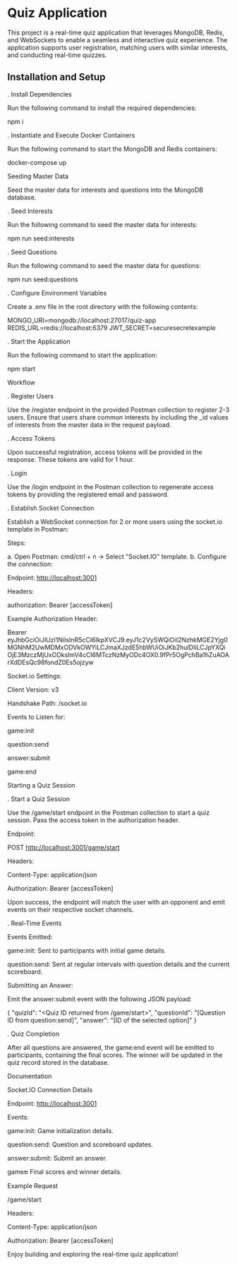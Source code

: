 # Quiz Application

This project is a real-time quiz application that leverages MongoDB, Redis, and WebSockets to enable a seamless and interactive quiz experience. The application supports user registration, matching users with similar interests, and conducting real-time quizzes.

## Installation and Setup

. Install Dependencies

Run the following command to install the required dependencies:

npm i

. Instantiate and Execute Docker Containers

Run the following command to start the MongoDB and Redis containers:

docker-compose up

Seeding Master Data

Seed the master data for interests and questions into the MongoDB database.

. Seed Interests

Run the following command to seed the master data for interests:

npm run seed:interests

. Seed Questions

Run the following command to seed the master data for questions:

npm run seed:questions

. Configure Environment Variables

Create a .env file in the root directory with the following contents:

MONGO_URI=mongodb://localhost:27017/quiz-app
REDIS_URL=redis://localhost:6379
JWT_SECRET=securesecretexample

. Start the Application

Run the following command to start the application:

npm start

Workflow

. Register Users

Use the /register endpoint in the provided Postman collection to register 2-3 users. Ensure that users share common interests by including the \_id values of interests from the master data in the request payload.

. Access Tokens

Upon successful registration, access tokens will be provided in the response. These tokens are valid for 1 hour.

. Login

Use the /login endpoint in the Postman collection to regenerate access tokens by providing the registered email and password.

. Establish Socket Connection

Establish a WebSocket connection for 2 or more users using the socket.io template in Postman:

Steps:

a. Open Postman: cmd/ctrl + n -> Select "Socket.IO" template.
b. Configure the connection:

Endpoint: <http://localhost:3001>

Headers:

authorization: Bearer [accessToken]

Example Authorization Header:

Bearer eyJhbGciOiJIUzI1NiIsInR5cCI6IkpXVCJ9.eyJ1c2VySWQiOiI2NzhkMGE2Yjg0MGNhM2UwMDMxODVkOWYiLCJmaXJzdE5hbWUiOiJKb2huIDIiLCJpYXQiOjE3MzczMjUxODksImV4cCI6MTczNzMyODc4OX0.9fPr5OgPchBa1hZuAOArXdDEsQc98fondZ0Es5ojzyw

Socket.io Settings:

Client Version: v3

Handshake Path: /socket.io

Events to Listen for:

game:init

question:send

answer:submit

game:end

Starting a Quiz Session

. Start a Quiz Session

Use the /game/start endpoint in the Postman collection to start a quiz session. Pass the access token in the authorization header.

Endpoint:

POST <http://localhost:3001/game/start>

Headers:

Content-Type: application/json

Authorization: Bearer [accessToken]

Upon success, the endpoint will match the user with an opponent and emit events on their respective socket channels.

. Real-Time Events

Events Emitted:

game:init: Sent to participants with initial game details.

question:send: Sent at regular intervals with question details and the current scoreboard.

Submitting an Answer:

Emit the answer:submit event with the following JSON payload:

{
"quizId": "<Quiz ID returned from /game/start>",
"questionId": "[Question ID from question:send]",
"answer": "[ID of the selected option]"
}

. Quiz Completion

After all questions are answered, the game:end event will be emitted to participants, containing the final scores. The winner will be updated in the quiz record stored in the database.

Documentation

Socket.IO Connection Details

Endpoint: <http://localhost:3001>

Events:

game:init: Game initialization details.

question:send: Question and scoreboard updates.

answer:submit: Submit an answer.

game:end: Final scores and winner details.

Example Request

/game/start

Headers:

Content-Type: application/json

Authorization: Bearer [accessToken]

Enjoy building and exploring the real-time quiz application!
